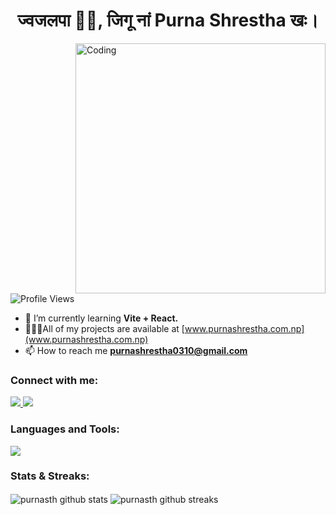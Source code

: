 <!-- [![MasterHead](https://user-images.githubusercontent.com/44807606/125307809-c0ddc380-e306-11eb-9155-f5dc796d3163.gif)](https://purnashrestha.com.np) -->

<h1 align="center">ज्वजलपा 👋🏿, जिगू नां Purna Shrestha खः।</h1>

<img
  align="right"
  alt="Coding"
  width="400"
  src="https://camo.githubusercontent.com/8bf6f6d78abc81fcf9c49f10649423e73ea44bc248e83aaae8759d401c829a84/68747470733a2f2f70687973696373677572756b756c2e66696c65732e776f726470726573732e636f6d2f323031392f30322f6368617261637465722d312e676966"
/>

<br />
<img
  src="https://komarev.com/ghpvc/?username=purnasth&label=Profile%20views&color=0e75b6&style=for-the-badge"
  alt="Profile Views"
/>

- 🌱 I’m currently learning **Vite + React.**
- 👨🏿‍💻All of my projects are available at [www.purnashrestha.com.np](www.purnashrestha.com.np)
- 📫 How to reach me **purnashrestha0310@gmail.com**

<h3 align="left">Connect with me:</h3>
<p align="left">
  <a href="https://linkedin.com/in/purna-shrestha-0310ps" target="blank">
    <img src="https://skillicons.dev/icons?i=linkedin" />
  </a>
  <a href="https://codepen.io/purnaaa" target="blank">
    <img src="https://skillicons.dev/icons?i=codepen" />
  </a>
</p>

<h3>Languages and Tools:</h3>
<img
  src="https://skillicons.dev/icons?i=git,github,html,css,sass,bootstrap,tailwind,js,react,nodejs,php,mysql,c,cpp,py,ps,figma,ae,powerpoint"
/>

<h3>Stats & Streaks:</h3>
<p>
  <img
    align="center"
    src="https://github-readme-stats.vercel.app/api?username=purnasth&show_icons=true&locale=en"
    alt="purnasth github stats"
  />
  <img
    align="center"
    src="https://github-readme-streak-stats.herokuapp.com/?user=purnasth&"
    alt="purnasth github streaks"
  />
</p>

<!-- <p>
 <img align="center"
    src="https://github-profile-trophy.vercel.app/?username=purnasth"
    alt="purnasth github details"
  />

  <img
  align="center"
  src="https://github-readme-stats.vercel.app/api/top-langs?username=purnasth&show_icons=true&locale=en&layout=compact"
    alt="purnasth github languages"
  />
</p> -->

